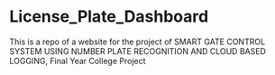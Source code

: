 # License_Plate_Dashboard
This is a repo of a website for the project of SMART GATE CONTROL SYSTEM USING  NUMBER PLATE RECOGNITION AND CLOUD BASED LOGGING, Final Year College Project
